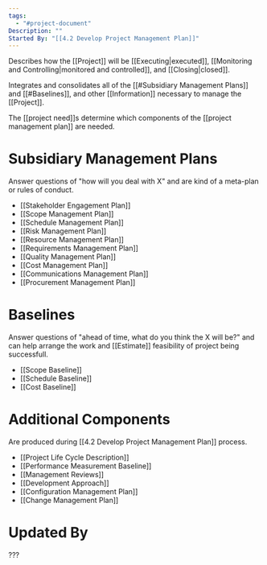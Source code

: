 ```yaml
---
tags:
  - "#project-document"
Description: ""
Started By: "[[4.2 Develop Project Management Plan]]"
---
```

Describes how the [[Project]] will be [[Executing|executed]], [[Monitoring and Controlling|monitored and controlled]], and [[Closing|closed]].

Integrates and consolidates all of the [[#Subsidiary Management Plans]] and [[#Baselines]], and other [[Information]] necessary to manage the [[Project]].

The [[project need]]s determine which components of the [[project management plan]] are needed.
# Subsidiary Management Plans
Answer questions of "how will you deal with X" and are kind of a meta-plan or rules of conduct.
- [[Stakeholder Engagement Plan]]
- [[Scope Management Plan]]
- [[Schedule Management Plan]]
- [[Risk Management Plan]]
- [[Resource Management Plan]]
- [[Requirements Management Plan]]
- [[Quality Management Plan]]
- [[Cost Management Plan]]
- [[Communications Management Plan]]
- [[Procurement Management Plan]]
# Baselines
Answer questions of "ahead of time, what do you think the X will be?" and can help arrange the work and [[Estimate]] feasibility of project being successfull.
- [[Scope Baseline]]
- [[Schedule Baseline]]
- [[Cost Baseline]]
# Additional Components
Are produced during [[4.2 Develop Project Management Plan]] process.
- [[Project Life Cycle Description]]
- [[Performance Measurement Baseline]]
- [[Management Reviews]]
- [[Development Approach]]
- [[Configuration Management Plan]]
- [[Change Management Plan]]
# Updated By
???
